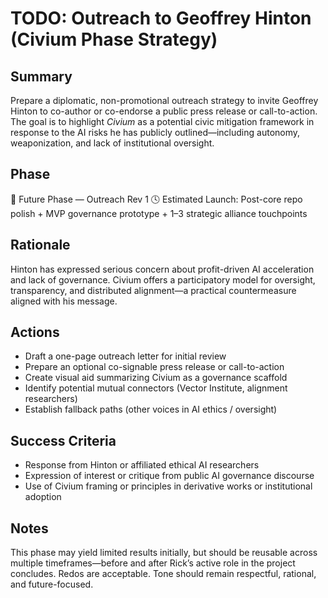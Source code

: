 <!-- Filename: TODO_Outreach_Hinton_Civium.md -->
<!-- Location: /admin/ or /outreach/ if available -->
<!-- Created: 2025-07-25 01:04 UTC -->

# TODO: Outreach to Geoffrey Hinton (Civium Phase Strategy)

## Summary
Prepare a diplomatic, non-promotional outreach strategy to invite Geoffrey Hinton to co-author or co-endorse a public press release or call-to-action. The goal is to highlight *Civium* as a potential civic mitigation framework in response to the AI risks he has publicly outlined—including autonomy, weaponization, and lack of institutional oversight.

## Phase
📍 Future Phase — Outreach Rev 1
🕓 Estimated Launch: Post-core repo polish + MVP governance prototype + 1–3 strategic alliance touchpoints

## Rationale
Hinton has expressed serious concern about profit-driven AI acceleration and lack of governance. Civium offers a participatory model for oversight, transparency, and distributed alignment—a practical countermeasure aligned with his message.

## Actions
- Draft a one-page outreach letter for initial review
- Prepare an optional co-signable press release or call-to-action
- Create visual aid summarizing Civium as a governance scaffold
- Identify potential mutual connectors (Vector Institute, alignment researchers)
- Establish fallback paths (other voices in AI ethics / oversight)

## Success Criteria
- Response from Hinton or affiliated ethical AI researchers
- Expression of interest or critique from public AI governance discourse
- Use of Civium framing or principles in derivative works or institutional adoption

## Notes
This phase may yield limited results initially, but should be reusable across multiple timeframes—before and after Rick’s active role in the project concludes. Redos are acceptable. Tone should remain respectful, rational, and future-focused.


